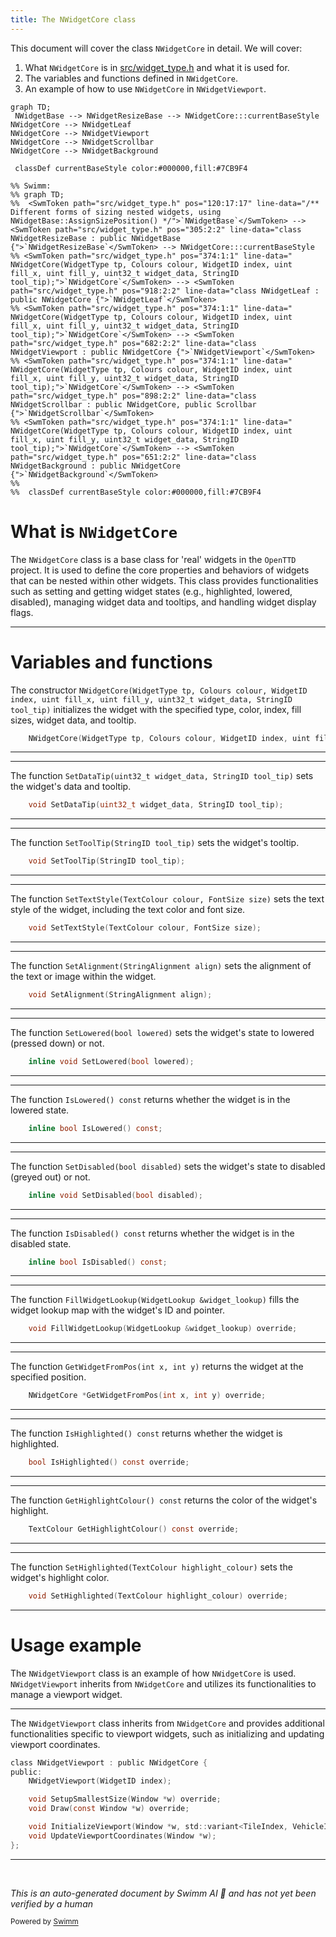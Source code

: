 ```yaml
---
title: The NWidgetCore class
---
```

This document will cover the class <SwmToken path="src/widget_type.h" pos="374:1:1" line-data="	NWidgetCore(WidgetType tp, Colours colour, WidgetID index, uint fill_x, uint fill_y, uint32_t widget_data, StringID tool_tip);">`NWidgetCore`</SwmToken> in detail. We will cover:

1. What <SwmToken path="src/widget_type.h" pos="374:1:1" line-data="	NWidgetCore(WidgetType tp, Colours colour, WidgetID index, uint fill_x, uint fill_y, uint32_t widget_data, StringID tool_tip);">`NWidgetCore`</SwmToken> is in <SwmPath>[src/widget_type.h](src/widget_type.h)</SwmPath> and what it is used for.
2. The variables and functions defined in <SwmToken path="src/widget_type.h" pos="374:1:1" line-data="	NWidgetCore(WidgetType tp, Colours colour, WidgetID index, uint fill_x, uint fill_y, uint32_t widget_data, StringID tool_tip);">`NWidgetCore`</SwmToken>.
3. An example of how to use <SwmToken path="src/widget_type.h" pos="374:1:1" line-data="	NWidgetCore(WidgetType tp, Colours colour, WidgetID index, uint fill_x, uint fill_y, uint32_t widget_data, StringID tool_tip);">`NWidgetCore`</SwmToken> in <SwmToken path="src/widget_type.h" pos="682:2:2" line-data="class NWidgetViewport : public NWidgetCore {">`NWidgetViewport`</SwmToken>.

```mermaid
graph TD;
 NWidgetBase --> NWidgetResizeBase --> NWidgetCore:::currentBaseStyle
NWidgetCore --> NWidgetLeaf
NWidgetCore --> NWidgetViewport
NWidgetCore --> NWidgetScrollbar
NWidgetCore --> NWidgetBackground

 classDef currentBaseStyle color:#000000,fill:#7CB9F4

%% Swimm:
%% graph TD;
%%  <SwmToken path="src/widget_type.h" pos="120:17:17" line-data="/** Different forms of sizing nested widgets, using NWidgetBase::AssignSizePosition() */">`NWidgetBase`</SwmToken> --> <SwmToken path="src/widget_type.h" pos="305:2:2" line-data="class NWidgetResizeBase : public NWidgetBase {">`NWidgetResizeBase`</SwmToken> --> NWidgetCore:::currentBaseStyle
%% <SwmToken path="src/widget_type.h" pos="374:1:1" line-data="	NWidgetCore(WidgetType tp, Colours colour, WidgetID index, uint fill_x, uint fill_y, uint32_t widget_data, StringID tool_tip);">`NWidgetCore`</SwmToken> --> <SwmToken path="src/widget_type.h" pos="918:2:2" line-data="class NWidgetLeaf : public NWidgetCore {">`NWidgetLeaf`</SwmToken>
%% <SwmToken path="src/widget_type.h" pos="374:1:1" line-data="	NWidgetCore(WidgetType tp, Colours colour, WidgetID index, uint fill_x, uint fill_y, uint32_t widget_data, StringID tool_tip);">`NWidgetCore`</SwmToken> --> <SwmToken path="src/widget_type.h" pos="682:2:2" line-data="class NWidgetViewport : public NWidgetCore {">`NWidgetViewport`</SwmToken>
%% <SwmToken path="src/widget_type.h" pos="374:1:1" line-data="	NWidgetCore(WidgetType tp, Colours colour, WidgetID index, uint fill_x, uint fill_y, uint32_t widget_data, StringID tool_tip);">`NWidgetCore`</SwmToken> --> <SwmToken path="src/widget_type.h" pos="898:2:2" line-data="class NWidgetScrollbar : public NWidgetCore, public Scrollbar {">`NWidgetScrollbar`</SwmToken>
%% <SwmToken path="src/widget_type.h" pos="374:1:1" line-data="	NWidgetCore(WidgetType tp, Colours colour, WidgetID index, uint fill_x, uint fill_y, uint32_t widget_data, StringID tool_tip);">`NWidgetCore`</SwmToken> --> <SwmToken path="src/widget_type.h" pos="651:2:2" line-data="class NWidgetBackground : public NWidgetCore {">`NWidgetBackground`</SwmToken>
%% 
%%  classDef currentBaseStyle color:#000000,fill:#7CB9F4
```

# What is <SwmToken path="src/widget_type.h" pos="374:1:1" line-data="	NWidgetCore(WidgetType tp, Colours colour, WidgetID index, uint fill_x, uint fill_y, uint32_t widget_data, StringID tool_tip);">`NWidgetCore`</SwmToken>

The <SwmToken path="src/widget_type.h" pos="374:1:1" line-data="	NWidgetCore(WidgetType tp, Colours colour, WidgetID index, uint fill_x, uint fill_y, uint32_t widget_data, StringID tool_tip);">`NWidgetCore`</SwmToken> class is a base class for 'real' widgets in the <SwmToken path="src/widget_type.h" pos="2:13:13" line-data=" * This file is part of OpenTTD.">`OpenTTD`</SwmToken> project. It is used to define the core properties and behaviors of widgets that can be nested within other widgets. This class provides functionalities such as setting and getting widget states (e.g., highlighted, lowered, disabled), managing widget data and tooltips, and handling widget display flags.

<SwmSnippet path="/src/widget_type.h" line="374">

---

# Variables and functions

The constructor <SwmToken path="src/widget_type.h" pos="374:1:36" line-data="	NWidgetCore(WidgetType tp, Colours colour, WidgetID index, uint fill_x, uint fill_y, uint32_t widget_data, StringID tool_tip);">`NWidgetCore(WidgetType tp, Colours colour, WidgetID index, uint fill_x, uint fill_y, uint32_t widget_data, StringID tool_tip)`</SwmToken> initializes the widget with the specified type, color, index, fill sizes, widget data, and tooltip.

```c
	NWidgetCore(WidgetType tp, Colours colour, WidgetID index, uint fill_x, uint fill_y, uint32_t widget_data, StringID tool_tip);
```

---

</SwmSnippet>

<SwmSnippet path="/src/widget_type.h" line="376">

---

The function <SwmToken path="src/widget_type.h" pos="376:3:13" line-data="	void SetDataTip(uint32_t widget_data, StringID tool_tip);">`SetDataTip(uint32_t widget_data, StringID tool_tip)`</SwmToken> sets the widget's data and tooltip.

```c
	void SetDataTip(uint32_t widget_data, StringID tool_tip);
```

---

</SwmSnippet>

<SwmSnippet path="/src/widget_type.h" line="377">

---

The function <SwmToken path="src/widget_type.h" pos="377:3:8" line-data="	void SetToolTip(StringID tool_tip);">`SetToolTip(StringID tool_tip)`</SwmToken> sets the widget's tooltip.

```c
	void SetToolTip(StringID tool_tip);
```

---

</SwmSnippet>

<SwmSnippet path="/src/widget_type.h" line="378">

---

The function <SwmToken path="src/widget_type.h" pos="378:3:13" line-data="	void SetTextStyle(TextColour colour, FontSize size);">`SetTextStyle(TextColour colour, FontSize size)`</SwmToken> sets the text style of the widget, including the text color and font size.

```c
	void SetTextStyle(TextColour colour, FontSize size);
```

---

</SwmSnippet>

<SwmSnippet path="/src/widget_type.h" line="379">

---

The function <SwmToken path="src/widget_type.h" pos="379:3:8" line-data="	void SetAlignment(StringAlignment align);">`SetAlignment(StringAlignment align)`</SwmToken> sets the alignment of the text or image within the widget.

```c
	void SetAlignment(StringAlignment align);
```

---

</SwmSnippet>

<SwmSnippet path="/src/widget_type.h" line="381">

---

The function <SwmToken path="src/widget_type.h" pos="381:5:10" line-data="	inline void SetLowered(bool lowered);">`SetLowered(bool lowered)`</SwmToken> sets the widget's state to lowered (pressed down) or not.

```c
	inline void SetLowered(bool lowered);
```

---

</SwmSnippet>

<SwmSnippet path="/src/widget_type.h" line="382">

---

The function <SwmToken path="src/widget_type.h" pos="382:5:9" line-data="	inline bool IsLowered() const;">`IsLowered() const`</SwmToken> returns whether the widget is in the lowered state.

```c
	inline bool IsLowered() const;
```

---

</SwmSnippet>

<SwmSnippet path="/src/widget_type.h" line="383">

---

The function <SwmToken path="src/widget_type.h" pos="383:5:10" line-data="	inline void SetDisabled(bool disabled);">`SetDisabled(bool disabled)`</SwmToken> sets the widget's state to disabled (greyed out) or not.

```c
	inline void SetDisabled(bool disabled);
```

---

</SwmSnippet>

<SwmSnippet path="/src/widget_type.h" line="384">

---

The function <SwmToken path="src/widget_type.h" pos="384:5:9" line-data="	inline bool IsDisabled() const;">`IsDisabled() const`</SwmToken> returns whether the widget is in the disabled state.

```c
	inline bool IsDisabled() const;
```

---

</SwmSnippet>

<SwmSnippet path="/src/widget_type.h" line="386">

---

The function <SwmToken path="src/widget_type.h" pos="386:3:9" line-data="	void FillWidgetLookup(WidgetLookup &amp;widget_lookup) override;">`FillWidgetLookup(WidgetLookup &widget_lookup)`</SwmToken> fills the widget lookup map with the widget's ID and pointer.

```c
	void FillWidgetLookup(WidgetLookup &widget_lookup) override;
```

---

</SwmSnippet>

<SwmSnippet path="/src/widget_type.h" line="387">

---

The function <SwmToken path="src/widget_type.h" pos="387:4:14" line-data="	NWidgetCore *GetWidgetFromPos(int x, int y) override;">`GetWidgetFromPos(int x, int y)`</SwmToken> returns the widget at the specified position.

```c
	NWidgetCore *GetWidgetFromPos(int x, int y) override;
```

---

</SwmSnippet>

<SwmSnippet path="/src/widget_type.h" line="388">

---

The function <SwmToken path="src/widget_type.h" pos="388:3:7" line-data="	bool IsHighlighted() const override;">`IsHighlighted() const`</SwmToken> returns whether the widget is highlighted.

```c
	bool IsHighlighted() const override;
```

---

</SwmSnippet>

<SwmSnippet path="/src/widget_type.h" line="389">

---

The function <SwmToken path="src/widget_type.h" pos="389:3:7" line-data="	TextColour GetHighlightColour() const override;">`GetHighlightColour() const`</SwmToken> returns the color of the widget's highlight.

```c
	TextColour GetHighlightColour() const override;
```

---

</SwmSnippet>

<SwmSnippet path="/src/widget_type.h" line="390">

---

The function <SwmToken path="src/widget_type.h" pos="390:3:8" line-data="	void SetHighlighted(TextColour highlight_colour) override;">`SetHighlighted(TextColour highlight_colour)`</SwmToken> sets the widget's highlight color.

```c
	void SetHighlighted(TextColour highlight_colour) override;
```

---

</SwmSnippet>

# Usage example

The <SwmToken path="src/widget_type.h" pos="682:2:2" line-data="class NWidgetViewport : public NWidgetCore {">`NWidgetViewport`</SwmToken> class is an example of how <SwmToken path="src/widget_type.h" pos="374:1:1" line-data="	NWidgetCore(WidgetType tp, Colours colour, WidgetID index, uint fill_x, uint fill_y, uint32_t widget_data, StringID tool_tip);">`NWidgetCore`</SwmToken> is used. <SwmToken path="src/widget_type.h" pos="682:2:2" line-data="class NWidgetViewport : public NWidgetCore {">`NWidgetViewport`</SwmToken> inherits from <SwmToken path="src/widget_type.h" pos="374:1:1" line-data="	NWidgetCore(WidgetType tp, Colours colour, WidgetID index, uint fill_x, uint fill_y, uint32_t widget_data, StringID tool_tip);">`NWidgetCore`</SwmToken> and utilizes its functionalities to manage a viewport widget.

<SwmSnippet path="/src/widget_type.h" line="682">

---

The <SwmToken path="src/widget_type.h" pos="682:2:2" line-data="class NWidgetViewport : public NWidgetCore {">`NWidgetViewport`</SwmToken> class inherits from <SwmToken path="src/widget_type.h" pos="682:8:8" line-data="class NWidgetViewport : public NWidgetCore {">`NWidgetCore`</SwmToken> and provides additional functionalities specific to viewport widgets, such as initializing and updating viewport coordinates.

```c
class NWidgetViewport : public NWidgetCore {
public:
	NWidgetViewport(WidgetID index);

	void SetupSmallestSize(Window *w) override;
	void Draw(const Window *w) override;

	void InitializeViewport(Window *w, std::variant<TileIndex, VehicleID> focus, ZoomLevel zoom);
	void UpdateViewportCoordinates(Window *w);
};
```

---

</SwmSnippet>

&nbsp;

*This is an auto-generated document by Swimm AI 🌊 and has not yet been verified by a human*

<SwmMeta version="3.0.0" repo-id="Z2l0aHViJTNBJTNBT3BlblRURC1jb3BpbG90LWRlbW8lM0ElM0Fzd2ltbWlv" repo-name="OpenTTD-copilot-demo"><sup>Powered by [Swimm](/)</sup></SwmMeta>
